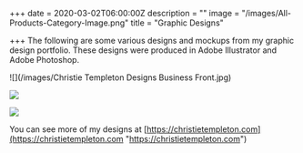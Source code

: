 +++
date = 2020-03-02T06:00:00Z
description = ""
image = "/images/All-Products-Category-Image.png"
title = "Graphic Designs"

+++
The following are some various designs and mockups from my graphic design portfolio. These designs were produced in Adobe Illustrator and Adobe Photoshop. 

![](/images/Christie Templeton Designs Business Front.jpg)

![](/images/Cherry-1.png)

![](/images/Licking-Lips-Glossy-1.png)

You can see more of my designs at [https://christietempleton.com](https://christietempleton.com "https://christietempleton.com")
